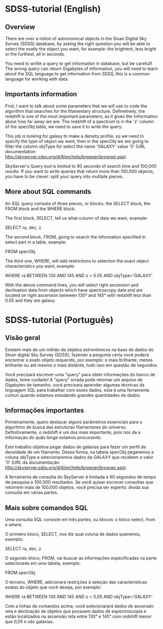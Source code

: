 # SDSS-tutorial (English)

## Overview
There are over a milion of astronomical objects in the Sloan Digital Sky Survey (SDSS) database, 
by asking the right question you will be able to select the exatly the object you want, for example:
the brightest, less bright or the furthest, all in seconds.

You need to writte a query to get information in database, but be carefull! The wrong query can
return Gigabytes of information, you will need to learn about the SQL language to get information
from SDSS, this is a common language for working with data.

## Importants information

First, I want to talk about some parameters that we will use to code the algorithm that searches
for the filamentary structure. Definetively, the redshift is one of the most important parameters,
as it gives the imformation about how far away we are. The redshift of a spectrum is in the 'z'
column of the specObj table, we need to save it to write the query.

This job is looking for galaxy to make a density profile, so we need to specify the type of
object we want, then in the specObj we are going to filter the column objType for select the name 
'GALAXY' value '0' (URL documentation: http://skyserver.sdss.org/dr8/en/help/browser/browser.asp).

SkyServer's Query tool is limited to 90 seconds of search time and 100,000 results. If you want to write
queries that return more than 100,000 objects, you have to be clever: split your query into multiple pieces.

## More about SQL commands

An SQL query consists of three pieces, or blocks: the SELECT block, the FROM block and the WHERE block.

The first block, SELECT, tell us what column of data we want, example:

SELECT ra, dec, z

The second block, FROM, going to search the information specified in select part in a table, example:

FROM specObj

The third one, WHERE, will add restrictions to selection the exact object characteristics you want, example:

WHERE ra BETWEEN 130 AND 145 AND z < 0.05 AND objType='GALAXY'

With the above command lines, you will select right ascension and declination data from objects
which have spectroscopy data and are located on right ascension between 130° and 145° with redshift
less than 0.05 and they are galaxy.

# SDSS-tutorial (Português)

## Visão geral
Existem mais de um milhão de objetos astronômicos na base de dados do Sloan digital Sky Survey (SDSS),
fazendo a pergunta certa você poderá encontrar o exato objeto requerido, por exemplo: o mais brilhante,
menos brilhante ou até mesmo o mais distânte, tudo isso em questão de segundos.

Você precisará escrever uma "query" para obter informações do banco de dados, tome cuidado! A "query"
errada pode retornar um arquivo de Gigabytes de tamanho, você precisará aprender algumas técnicas da
linguagem SQL para trabalhar com esses dados, esta é uma ferramenta comun quando estamos estudando
grandes quantidades de dados.

## Informações importantes

Primeiramente, quero destacar alguns parâmetros essenciais para o algorítimo de busca das estruturas
filamentares do universo. Definitivamente, o redshift é um dos mais importante, pois nos da a informação
do quão longe estamos procurando.

Este trabalho objetiva pegar dados de galáxias para fazer um perfil de densidade de um filamento. Dessa forma,
na tabela specObj pegaremos a coluna objType e selecionaremos dados de GALAXY que recebem o valor '0'
(URL da documentação: http://skyserver.sdss.org/dr8/en/help/browser/browser.asp).

A ferramenta de consulta do SkyServer é limitada a 90 segundos de tempo de pesquisa e 100.000 resultados. 
Se você quiser escrever consultas que retornem mais de 100.000 objetos, você precisa ser esperto:
divida sua consulta em várias partes.

## Mais sobre comandos SQL

Uma consulta SQL consiste em três partes, ou blocos: o bloco select, from e where.

O primeiro bloco, SELECT, nos diz qual coluna de dados queremos, exemplo:

SELECT ra, dec, z

O segundo bloco, FROM, vai buscar as informações especificadas na parte selecionada em uma tabela, exemplo:

FROM specObj

O terceiro, WHERE, adicionará restrições à seleção das características exatas do objeto que você deseja, por exemplo:

WHERE ra BETWEEN 130 AND 145 AND z < 0,05 AND objType='GALAXY'

Com a linhas de comandos acima, você selecionarará dados de ascensão reta e declinação de objetos
que possuem dados de espectroscopia e estão localizados na ascensão reta entre 130° e 145° com redshift 
menor que 0,05 e são galáxias.


